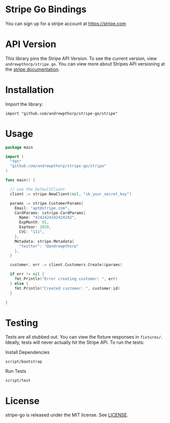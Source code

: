 # Stripe Go Bindings

You can sign up for a stripe account at https://stripe.com

API Version
===========

This library pins the Stripe API Version. To see the current version, view
`andrewpthorp/stripe.go`. You can view more about Stripes API versioning at the
[stripe documentation](https://stripe.com/docs/api#versioning).

Installation
============

Import the library:

    import "github.com/andrewpthorp/stripe-go/stripe"


Usage
=====

```go
package main

import (
  "fmt"
  "github.com/andrewpthorp/stripe-go/stripe"
)

func main() {

  // use the DefaultClient
  client := stripe.NewClient(nil, "sk_your_secret_key")

  params := stripe.CustomerParams{
    Email: "apt@stripe.com",
    CardParams: &stripe.CardParams{
      Name: "4242424242424242",
      ExpMonth: 01,
      ExpYear: 2020,
      CVC: "111",
    },
    Metadata: stripe.Metadata{
      "twitter": "@andrewpthorp"
    },
  }

  customer, err := client.Customers.Create(&params)

  if err != nil {
    fmt.Println("Error creating customer: ", err)
  } else {
    fmt.Println("Created customer: ", customer.id)
  }

}
```

Testing
=======

Tests are all stubbed out. You can view the fixture responses in `fixtures/`.
Ideally, tests will never actually hit the Stripe API. To run the tests:

Install Dependencies

    script/bootstrap

Run Tests

    script/test

License
=======

stripe-go is released under the MIT license. See
[LICENSE](https://github.com/andrewpthorp/stripe-go/blob/master/LICENSE).
